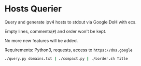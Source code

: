 # Hosts Querier

Query and generate ipv4 hosts to stdout via Google DoH with ecs.

Empty lines, comments(`#`) and order won't be kept.

No more new features will be added.

Requirements: Python3, requests, access to `https://dns.google`

```bash
./query.py domains.txt | ./compact.py | ./border.sh Title
```
